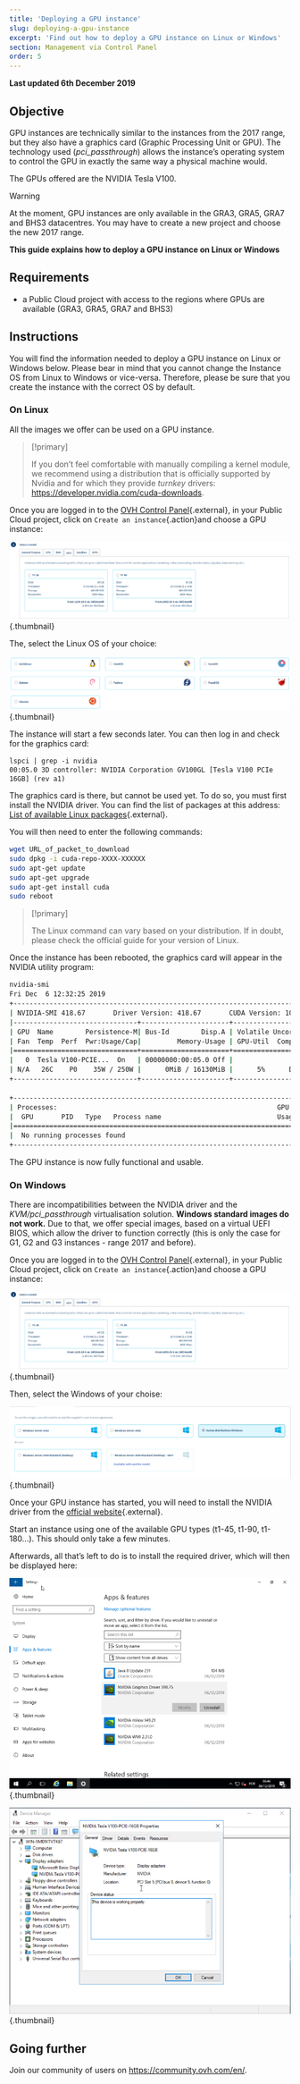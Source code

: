 ```yaml
---
title: 'Deploying a GPU instance'
slug: deploying-a-gpu-instance
excerpt: 'Find out how to deploy a GPU instance on Linux or Windows'
section: Management via Control Panel
order: 5
---
```


**Last updated 6th December 2019**

## Objective

GPU instances are technically similar to the instances from the 2017 range, but they also have a graphics card (Graphic Processing Unit or GPU). The technology used (*pci_passthrough*) allows the instance’s operating system to control the GPU in exactly the same way a physical machine would.

The GPUs offered are the NVIDIA Tesla V100. 

> [!warning]
>
> At the moment, GPU instances are only available in the GRA3, GRA5, GRA7 and BHS3 datacentres. You may have to create a new project and choose the new 2017 range.
> 

**This guide explains how to deploy a GPU instance on Linux or Windows**

## Requirements

- a Public Cloud project with access to the regions where GPUs are available (GRA3, GRA5, GRA7 and BHS3)

## Instructions

You will find the information needed to deploy a GPU instance on Linux or Windows below.
Please bear in mind that you cannot change the Instance OS from Linux to Windows or vice-versa. Therefore, please be sure that you create the instance with the correct OS by default.


### On Linux

All the images we offer can be used on a GPU instance.

> [!primary]
>
> If you don’t feel comfortable with manually compiling a kernel module, we recommend using a distribution that is officially supported by Nvidia and for which they provide *turnkey* drivers: <https://developer.nvidia.com/cuda-downloads>.
> 

Once you are logged in to the [OVH Control Panel](https://www.ovh.com/auth/?action=gotomanager){.external}, in your Public Cloud project, click on `Create an instance`{.action}and choose a GPU instance:

![public-cloud](images/gpu.png){.thumbnail}

The, select the Linux OS of your choice:

![public-cloud](images/linuxchoice.png){.thumbnail}

The instance will start a few seconds later. You can then log in and check for the graphics card: 

```ssh
lspci | grep -i nvidia
00:05.0 3D controller: NVIDIA Corporation GV100GL [Tesla V100 PCIe 16GB] (rev a1)
```

The graphics card is there, but cannot be used yet. To do so, you must first install the NVIDIA driver. You can find the list of packages at this address: [List of available Linux packages](http://developer.download.nvidia.com/compute/cuda/repos/){.external}.

You will then need to enter the following commands:

```sh
wget URL_of_packet_to_download
sudo dpkg -i cuda-repo-XXXX-XXXXXX
sudo apt-get update
sudo apt-get upgrade
sudo apt-get install cuda
sudo reboot
```

> [!primary]
>
> The Linux command can vary based on your distribution. If in doubt, please check the official guide for your version of Linux.
> 


Once the instance has been rebooted, the graphics card will appear in the NVIDIA utility program:

```sh
nvidia-smi
Fri Dec  6 12:32:25 2019       
+-----------------------------------------------------------------------------+
| NVIDIA-SMI 418.67       Driver Version: 418.67       CUDA Version: 10.1     |
|-------------------------------+----------------------+----------------------+
| GPU  Name        Persistence-M| Bus-Id        Disp.A | Volatile Uncorr. ECC |
| Fan  Temp  Perf  Pwr:Usage/Cap|         Memory-Usage | GPU-Util  Compute M. |
|===============================+======================+======================|
|   0  Tesla V100-PCIE...  On   | 00000000:00:05.0 Off |                    0 |
| N/A   26C    P0    35W / 250W |      0MiB / 16130MiB |      5%      Default |
+-------------------------------+----------------------+----------------------+
                                                                               
+-----------------------------------------------------------------------------+
| Processes:                                                       GPU Memory |
|  GPU       PID   Type   Process name                             Usage      |
|=============================================================================|
|  No running processes found                                                 |
+-----------------------------------------------------------------------------+
```

The GPU instance is now fully functional and usable.


### On Windows

There are incompatibilities between the NVIDIA driver and the *KVM/pci_passthrough* virtualisation solution. **Windows standard images do not work.**
Due to that, we offer special images, based on a virtual UEFI BIOS, which allow the driver to function correctly (this is only the case for G1, G2 and G3 instances - range 2017 and before).

Once you are logged in to the [OVH Control Panel](https://www.ovh.com/auth/?action=gotomanager){.external}, in your Public Cloud project, click on `Create an instance`{.action}and choose a GPU instance:

![public-cloud](images/gpu.png){.thumbnail}

Then, select the Windows of your choise: 

![public-cloud](images/oschoice.png){.thumbnail}

Once your GPU instance has started, you will need to install the NVIDIA driver from the [official website](https://www.nvidia.com/Download/index.aspx){.external}.

Start an instance using one of the available GPU types (t1-45, t1-90, t1-180...). This should only take a few minutes.

Afterwards, all that’s left to do is to install the required driver, which will then be displayed here:

![public-cloud](images/driverson.png){.thumbnail}

![public-cloud](images/devicemanager.png){.thumbnail}


## Going further

Join our community of users on <https://community.ovh.com/en/>.
